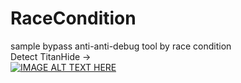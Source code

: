 # RaceCondition
sample bypass anti-anti-debug tool by race condition  
Detect TitanHide ->  
[![IMAGE ALT TEXT HERE](https://img.youtube.com/vi/Otc49V7P0nk/0.jpg)](https://www.youtube.com/watch?v=Otc49V7P0nk)  

